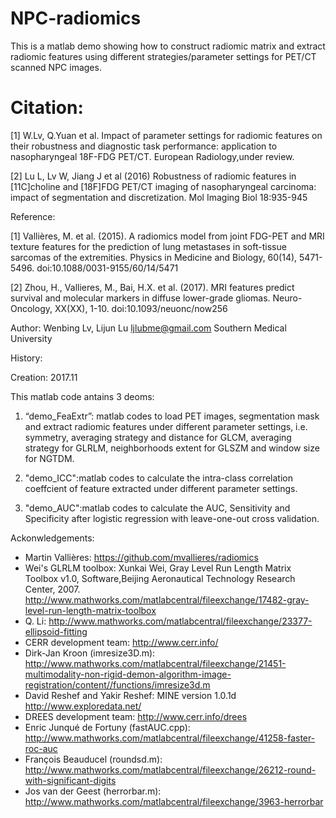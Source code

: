 # NPC-radiomics
This is a matlab demo showing how to construct radiomic matrix and extract radiomic features using different strategies/parameter 
settings for PET/CT scanned NPC images. 

# Citation: 

[1] W.Lv, Q.Yuan et al. Impact of parameter settings for radiomic features on their robustness and diagnostic task performance: application to nasopharyngeal 18F-FDG PET/CT. European Radiology,under review.

[2] Lu L, Lv W, Jiang J et al (2016) Robustness of radiomic features in [11C]choline and [18F]FDG PET/CT imaging of nasopharyngeal carcinoma: impact of segmentation and discretization. Mol Imaging Biol 18:935-945

Reference:

[1] Vallières, M. et al. (2015). A radiomics model from joint FDG-PET and MRI texture features for the prediction of lung metastases in soft-tissue sarcomas of the extremities. Physics in Medicine and Biology, 60(14), 5471-5496. doi:10.1088/0031-9155/60/14/5471

[2] Zhou, H., Vallieres, M., Bai, H.X. et al. (2017). MRI features predict survival and molecular markers in diffuse lower-grade gliomas. Neuro-Oncology, XX(XX), 1-10. doi:10.1093/neuonc/now256

Author: Wenbing Lv, Lijun Lu <ljlubme@gmail.com>
Southern Medical University

History:

Creation: 2017.11

This matlab code antains 3 deoms:

1. “demo_FeaExtr”: matlab codes to load PET images, segmentation mask and extract radiomic features under different parameter settings, i.e. symmetry, averaging strategy and distance for GLCM,  averaging strategy for GLRLM, neighborhoods extent for GLSZM and window size for NGTDM.

2. "demo_ICC":matlab codes to calculate the intra-class correlation coeffcient of feature extracted under different parameter settings.

3. "demo_AUC":matlab codes to calculate the AUC, Sensitivity and Specificity after logistic regression with leave-one-out cross validation.

Ackonwledgements:
- Martin Vallières: https://github.com/mvallieres/radiomics
- Wei's GLRLM toolbox: Xunkai Wei, Gray Level Run Length Matrix Toolbox
  v1.0, Software,Beijing Aeronautical Technology Research Center, 2007.
  <http://www.mathworks.com/matlabcentral/fileexchange/17482-gray-level-run-length-matrix-toolbox>
- Q. Li: <http://www.mathworks.com/matlabcentral/fileexchange/23377-ellipsoid-fitting>
- CERR development team: <http://www.cerr.info/>
- Dirk-Jan Kroon (imresize3D.m): <http://www.mathworks.com/matlabcentral/fileexchange/21451-multimodality-non-rigid-demon-algorithm-image-registration/content//functions/imresize3d.m>
- David Reshef and Yakir Reshef: MINE version 1.0.1d <http://www.exploredata.net/> 
- DREES development team: <http://www.cerr.info/drees>
- Enric Junqué de Fortuny (fastAUC.cpp): <http://www.mathworks.com/matlabcentral/fileexchange/41258-faster-roc-auc>
- François Beauducel (roundsd.m): <http://www.mathworks.com/matlabcentral/fileexchange/26212-round-with-significant-digits>
- Jos van der Geest (herrorbar.m): <http://www.mathworks.com/matlabcentral/fileexchange/3963-herrorbar> 

